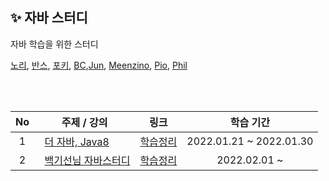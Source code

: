 ## ✨ 자바 스터디

자바 학습을 위한 스터디

[노리](), [반스](), [포키](), [BC](),[Jun](), [Meenzino](), [Pio](), [Phil]()  


<br/><br/>

|   No  |<center>주제 / 강의</center>                                            | 링크 |학습 기간|                                                    
|:-----:|:---------------------------------------------------------------------|-------|:-----------------------:|
|   1   |&nbsp; [더 자바, Java8](https://www.inflearn.com/course/the-java-java8) |[학습정리]()  | 2022.01.21 ~ 2022.01.30 |
|   2   |&nbsp; [백기선님 자바스터디](https://www.inflearn.com/course/the-java-java8) |[학습정리]()  | 2022.02.01 ~  |
